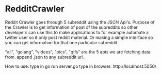 # RedditCrawler
Reddit Crawler goes through 5 subreddit using the JSON Api's.
Purpose of the Crawler is to get information of post of the subreddits so other developers can use this to make applications to for example automate a twitter user so it only post reddit material.
Or making a simple interface so you can get information for that one particular subreddit.

"all", "golang", "videos", "pics", "gifs" are the 5 apis we are fetching data from. append .json to any subreddit url.

How to use:
type in go run server.go
type in browser: http://localhost:5050/
